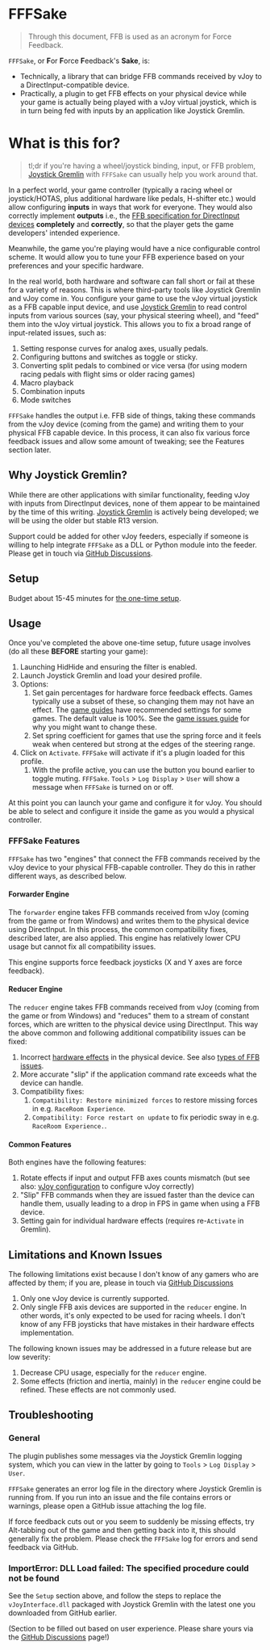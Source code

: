 [//]: # "© 2025 Code Monet <code.monet@proton.me>"

# FFFSake

> Through this document, FFB is used as an acronym for Force Feedback.

`FFFSake`, or **F**or **F**orce **F**eedback's **Sake**, is:

*   Technically, a
library that can bridge FFB commands received by vJoy to a
DirectInput-compatible device.
*   Practically, a plugin to get FFB effects on your
physical device while your game is actually being played with a
vJoy virtual joystick, which is in turn being fed with inputs by an
application like Joystick Gremlin.

# What is this for?

> tl;dr if you're having a wheel/joystick binding, input, or FFB
problem, [Joystick Gremlin](https://whitemagic.github.io/JoystickGremlin)
with `FFFSake` can usually help you work around that.

In a perfect world, your game controller (typically a racing wheel or
joystick/HOTAS, plus additional hardware like pedals, H-shifter etc.)
would allow configuring **inputs** in ways that work for everyone. They would
also correctly implement **outputs** i.e., the
[FFB
specification for DirectInput devices](https://learn.microsoft.com/en-us/previous-versions/windows/desktop/ee417563(v=vs.85))
**completely** and **correctly**, so that the player gets the game developers'
intended experience.

Meanwhile, the game you're playing would have a nice configurable control
scheme. It would allow you to tune your FFB experience based on
your preferences and your specific hardware.

In the real world, both hardware and software can fall short or fail at these
for a variety of reasons. This is where third-party tools like Joystick Gremlin
and vJoy come in. You configure your game to use the vJoy virtual joystick as a FFB
capable input device, and use [Joystick Gremlin](https://whitemagic.github.io/JoystickGremlin)
to read control inputs from
various sources (say, your physical steering wheel), and "feed" them into the
vJoy virtual joystick. This allows you to fix a broad range of input-related
issues, such as:

1.  Setting response curves for analog axes, usually pedals.
2.  Configuring buttons and switches as toggle or sticky.
3.  Converting split pedals to combined or vice versa (for using modern racing pedals with flight sims or older racing games)
4.  Macro playback
5.  Combination inputs
6.  Mode switches

`FFFSake` handles the output i.e. FFB side of things, taking these commands
from the vJoy device (coming from the game) and writing them to your physical
FFB capable device. In this process, it can also fix various force
feedback issues and allow some amount of tweaking; see the Features section later.

## Why Joystick Gremlin?

While there are other applications with similar functionality, feeding vJoy with
inputs from DirectInput devices, none of them appear to be maintained by the time of
this writing.
[Joystick Gremlin](https://whitemagic.github.io/JoystickGremlin) is actively being
developed; we will be using the older but stable R13 version.

Support could be added for other vJoy feeders, especially if someone is willing to
help integrate `FFFSake` as a DLL or Python module into the feeder. Please get in touch
via
[GitHub Discussions](https://github.com/code-monet/sim-gamer-kit/discussions).

## Setup

Budget about 15-45 minutes for [the one-time setup](setup.md).

## Usage

Once you've completed the above one-time setup, future usage involves
(do all these **BEFORE** starting your game):

1.  Launching HidHide and ensuring the filter is enabled.
2.  Launch Joystick Gremlin and load your desired profile.
3.  Options:
    1.   Set gain percentages for hardware force feedback effects. Games typically
         use a subset of these, so changing them may not have an effect. The
         [game guides](../game_guides/index.md)
         have recommended settings for some games. The default value is 100%. See the
         [game issues guide](../game_guides/issues.md) for why you might want to change these.
    2.   Set spring coefficient for games that use the spring force and it feels weak
         when centered but strong at the edges of the steering range.
4.  Click on `Activate`. `FFFSake` will activate if it's a plugin loaded for this profile.
    1.  With the profile active, you can use the button you bound earlier to toggle muting.
    `FFFSake`. `Tools` > `Log Display` > `User` will show a message when `FFFSake` is
    turned on or off.

At this point you can launch your game and configure it for vJoy. You should be
able to select and configure it inside the game as you would a physical controller.

### FFFSake Features

`FFFSake` has two "engines" that connect the FFB commands received by the vJoy
device to your physical FFB-capable controller. They do this in rather different
ways, as described below.

#### Forwarder Engine

The `forwarder` engine takes FFB commands received from vJoy (coming from
the game or from Windows) and writes them to the physical device using DirectInput.
In this process, the common compatibility fixes, described later, are also applied.
This engine has relatively lower CPU usage but cannot fix all compatibility issues.

This engine supports force feedback joysticks (X and Y axes are force feedback).

#### Reducer Engine

The `reducer` engine takes FFB commands received from vJoy (coming from
the game or from Windows) and "reduces" them to a stream of constant forces, which
are written to the physical device using DirectInput. This way the above common and
following additional compatibility issues can be fixed:

1.  Incorrect [hardware effects](https://learn.microsoft.com/en-us/previous-versions/windows/desktop/ee417541(v=vs.85))
    in the physical device. See also
    [types of FFB issues](../game_guides/issues.md).
2.  More accurate "slip" if the application command rate exceeds what the device can
    handle.
3.  Compatibility fixes:
    1.  `Compatibility: Restore minimized forces` to restore missing forces in e.g.
        `RaceRoom Experience`.
    2.  `Compatibility: Force restart on update` to fix periodic sway in e.g.
        `RaceRoom Experience.`.

#### Common Features

Both engines have the following features:

1.  Rotate effects if input and output FFB axes counts mismatch (but see also:
    [vJoy configuration](./vjoy_configuration.md) to configure vJoy correctly)
2.  "Slip" FFB commands when they are issued faster than the device can handle them,
    usually leading to a drop in FPS in game when using a FFB device.
3.  Setting gain for individual hardware effects (requires re-`Activate` in Gremlin).

## Limitations and Known Issues

The following limitations exist because I don't know of any gamers who are affected by
them; if you are, please in touch via
[GitHub Discussions](https://github.com/code-monet/sim-gamer-kit/discussions)

1.  Only one vJoy device is currently supported.
2.  Only single FFB axis devices are supported in the `reducer` engine. In other
    words, it's only expected to be used for racing wheels. I don't know of any
    FFB joysticks that have mistakes in their hardware effects implementation.

The following known issues may be addressed in a future release but are low severity:

1.  Decrease CPU usage, especially for the `reducer` engine.
2.  Some effects (friction and inertia, mainly) in the `reducer` engine could be refined.
    These effects are not commonly used.

## Troubleshooting

### General

The plugin publishes some messages via the Joystick Gremlin logging system, which you can
view in the latter by going to `Tools` > `Log Display` > `User`.

`FFFSake` generates an error log file in the directory where Joystick Gremlin is running
from. If you run into an issue and the file contains errors or warnings, please open a
GitHub issue attaching the log file.

If force feedback cuts out or you seem to suddenly be missing effects, try Alt-tabbing out
of the game and then getting back into it, this should generally fix the problem. Please
check the `FFFSake` log for errors and send feedback via GitHub.

### ImportError: DLL Load failed: The specified procedure could not be found

See the `Setup` section above, and follow the steps to replace the `vJoyInterface.dll` packaged
with Joystick Gremlin with the latest one you downloaded from GitHub earlier.

(Section to be filled out based on user experience. Please share yours via the
[GitHub Discussions](https://github.com/code-monet/sim-gamer-kit/discussions) page!)
